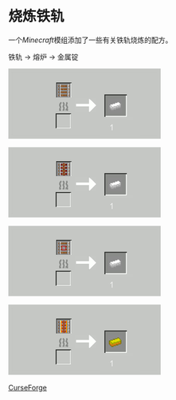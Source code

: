 # 烧炼铁轨

一个*Minecraft*模组添加了一些有关铁轨烧炼的配方。

铁轨 -> 熔炉 -> 金属锭

![rail-burn](./README.assets/rail-burn.png)

![activator-rail-burn](./README.assets/activator-rail-burn.png)

![detector-rail-burn](./README.assets/detector-rail-burn.png)

![powered-rail-burn](./README.assets/powered-rail-burn.png)

[CurseForge](https://www.curseforge.com/minecraft/mc-mods/railsmelting)
